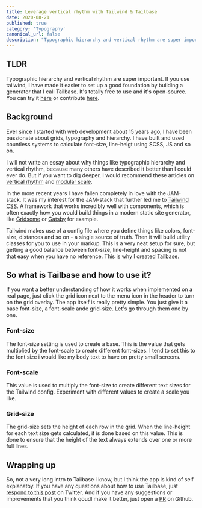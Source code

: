 ```yaml
---
title: Leverage vertical rhythm with Tailwind & Tailbase
date: 2020-08-21
published: true
category: 'Typography'
canonical_url: false
description: "Typographic hierarchy and vertical rhythm are super important. If you use tailwind, I have made it easier to set up a good foundation by building a generator that I call Tailbase. It's totally free to use and it's open-source."
---
```


## TLDR

Typographic hierarchy and vertical rhythm are super important. If you use tailwind, I have made it easier to set up a good foundation by building a generator that I call Tailbase. It's totally free to use and it's open-source. You can try it [here](https://tailbase.samuelhorn.com) or contribute [here](https://github.com/samuelhorn/tailbase).

## Background

Ever since I started with web development about 15 years ago, I have been passionate about grids, typography and hierarchy. I have built and used countless systems to calculate font-size, line-heigt using SCSS, JS and so on. 

I will not write an essay about why things like typographic hierarchy and vertical rhythm, because many others have described it better than I could ever do. But if you want to dig deeper, I would recommend these articles on [vertical rhythm](https://zellwk.com/blog/why-vertical-rhythms/) and [modular scale](https://blog.prototypr.io/defining-a-modular-type-scale-for-web-ui-51acd5df31aa).

In the more recent years I have fallen completely in love with the JAM-stack. It was my interest for the JAM-stack that further led me to [Tailwind CSS](https://tailwindcss.com/). A framework that works incredibly well with components, which is often exactly how you would build things in a modern static site generator, like [Gridsome](https://gridsome.org/) or [Gatsby](https://www.gatsbyjs.com/) for example.

Tailwind makes use of a config file where you define things like colors, font-size, distances and so on - a single source of truth. Then it will build utility classes for you to use in your markup. This is a very neat setup for sure, but getting a good balance between font-size, line-height and spacing is not that easy when you have no reference. This is why I created [Tailbase](https://tailbase.samuelhorn.com).

## So what is Tailbase and how to use it?

If you want a better understanding of how it works when implemented on a real page, just click the grid icon next to the menu icon in the header to turn on the grid overlay. The app itself is really pretty simple. You just give it a base font-size, a font-scale ande grid-size. Let's go through them one by one.

### Font-size

The font-size setting is used to create a base. This is the value that gets multiplied by the font-scale to create different font-sizes. I tend to set this to the font size i would like my body text to have on pretty small screens.

### Font-scale

This value is used to multiply the font-size to create different text sizes for the Tailwind config. Experiment with different values to create a scale you like.

### Grid-size

The grid-size sets the height of each row in the grid. When the line-height for each text size gets calculated, it is done based on this value. This is done to ensure that the height of the text always extends over one or more full lines.

## Wrapping up

So, not a very long intro to Tailbase i know, but I think the app is kind of self explanatoy. If you have any questions about how to use Tailbase, just [respond to this post](https://twitter.com/intent/tweet?via=pixelcrook&text=Leverage%20vertical%20rhythm%20with%20Tailwind%20%26%20Tailbase&url=https://samuelhorn.com/leverage-vertical-rhythm-with-tailwind-and-tailbase/) on Twitter. And if you have any suggestions or improvements that you think qoudl make it better, just open a [PR](https://github.com/samuelhorn/tailbase/pulls) on Github.

